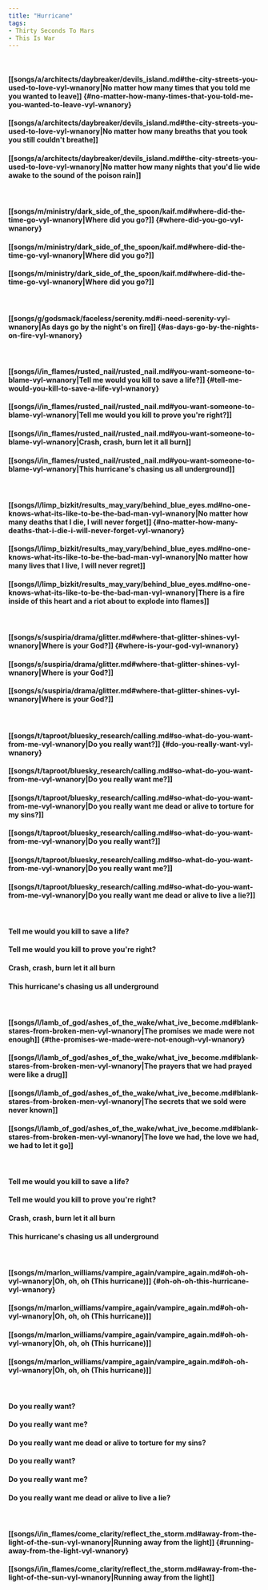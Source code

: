 ```yaml
---
title: "Hurricane"
tags:
- Thirty Seconds To Mars
- This Is War
---
```

&nbsp;
#### [[songs/a/architects/daybreaker/devils_island.md#the-city-streets-you-used-to-love-vyl-wnanory|No matter how many times that you told me you wanted to leave]] {#no-matter-how-many-times-that-you-told-me-you-wanted-to-leave-vyl-wnanory}
#### [[songs/a/architects/daybreaker/devils_island.md#the-city-streets-you-used-to-love-vyl-wnanory|No matter how many breaths that you took you still couldn't breathe]]
#### [[songs/a/architects/daybreaker/devils_island.md#the-city-streets-you-used-to-love-vyl-wnanory|No matter how many nights that you'd lie wide awake to the sound of the poison rain]]
&nbsp;
#### [[songs/m/ministry/dark_side_of_the_spoon/kaif.md#where-did-the-time-go-vyl-wnanory|Where did you go?]] {#where-did-you-go-vyl-wnanory}
#### [[songs/m/ministry/dark_side_of_the_spoon/kaif.md#where-did-the-time-go-vyl-wnanory|Where did you go?]]
#### [[songs/m/ministry/dark_side_of_the_spoon/kaif.md#where-did-the-time-go-vyl-wnanory|Where did you go?]]
&nbsp;
#### [[songs/g/godsmack/faceless/serenity.md#i-need-serenity-vyl-wnanory|As days go by the night's on fire]] {#as-days-go-by-the-nights-on-fire-vyl-wnanory}
&nbsp;
#### [[songs/i/in_flames/rusted_nail/rusted_nail.md#you-want-someone-to-blame-vyl-wnanory|Tell me would you kill to save a life?]] {#tell-me-would-you-kill-to-save-a-life-vyl-wnanory}
#### [[songs/i/in_flames/rusted_nail/rusted_nail.md#you-want-someone-to-blame-vyl-wnanory|Tell me would you kill to prove you're right?]]
#### [[songs/i/in_flames/rusted_nail/rusted_nail.md#you-want-someone-to-blame-vyl-wnanory|Crash, crash, burn let it all burn]]
#### [[songs/i/in_flames/rusted_nail/rusted_nail.md#you-want-someone-to-blame-vyl-wnanory|This hurricane's chasing us all underground]]
&nbsp;
#### [[songs/l/limp_bizkit/results_may_vary/behind_blue_eyes.md#no-one-knows-what-its-like-to-be-the-bad-man-vyl-wnanory|No matter how many deaths that I die, I will never forget]] {#no-matter-how-many-deaths-that-i-die-i-will-never-forget-vyl-wnanory}
#### [[songs/l/limp_bizkit/results_may_vary/behind_blue_eyes.md#no-one-knows-what-its-like-to-be-the-bad-man-vyl-wnanory|No matter how many lives that I live, I will never regret]]
#### [[songs/l/limp_bizkit/results_may_vary/behind_blue_eyes.md#no-one-knows-what-its-like-to-be-the-bad-man-vyl-wnanory|There is a fire inside of this heart and a riot about to explode into flames]]
&nbsp;
#### [[songs/s/suspiria/drama/glitter.md#where-that-glitter-shines-vyl-wnanory|Where is your God?]] {#where-is-your-god-vyl-wnanory}
#### [[songs/s/suspiria/drama/glitter.md#where-that-glitter-shines-vyl-wnanory|Where is your God?]]
#### [[songs/s/suspiria/drama/glitter.md#where-that-glitter-shines-vyl-wnanory|Where is your God?]]
&nbsp;
#### [[songs/t/taproot/bluesky_research/calling.md#so-what-do-you-want-from-me-vyl-wnanory|Do you really want?]] {#do-you-really-want-vyl-wnanory}
#### [[songs/t/taproot/bluesky_research/calling.md#so-what-do-you-want-from-me-vyl-wnanory|Do you really want me?]]
#### [[songs/t/taproot/bluesky_research/calling.md#so-what-do-you-want-from-me-vyl-wnanory|Do you really want me dead or alive to torture for my sins?]]
#### [[songs/t/taproot/bluesky_research/calling.md#so-what-do-you-want-from-me-vyl-wnanory|Do you really want?]]
#### [[songs/t/taproot/bluesky_research/calling.md#so-what-do-you-want-from-me-vyl-wnanory|Do you really want me?]]
#### [[songs/t/taproot/bluesky_research/calling.md#so-what-do-you-want-from-me-vyl-wnanory|Do you really want me dead or alive to live a lie?]]
&nbsp;
#### Tell me would you kill to save a life?
#### Tell me would you kill to prove you're right?
#### Crash, crash, burn let it all burn
#### This hurricane's chasing us all underground
&nbsp;
#### [[songs/l/lamb_of_god/ashes_of_the_wake/what_ive_become.md#blank-stares-from-broken-men-vyl-wnanory|The promises we made were not enough]] {#the-promises-we-made-were-not-enough-vyl-wnanory}
#### [[songs/l/lamb_of_god/ashes_of_the_wake/what_ive_become.md#blank-stares-from-broken-men-vyl-wnanory|The prayers that we had prayed were like a drug]]
#### [[songs/l/lamb_of_god/ashes_of_the_wake/what_ive_become.md#blank-stares-from-broken-men-vyl-wnanory|The secrets that we sold were never known]]
#### [[songs/l/lamb_of_god/ashes_of_the_wake/what_ive_become.md#blank-stares-from-broken-men-vyl-wnanory|The love we had, the love we had, we had to let it go]]
&nbsp;
#### Tell me would you kill to save a life?
#### Tell me would you kill to prove you're right?
#### Crash, crash, burn let it all burn
#### This hurricane's chasing us all underground
&nbsp;
#### [[songs/m/marlon_williams/vampire_again/vampire_again.md#oh-oh-vyl-wnanory|Oh, oh, oh (This hurricane)]] {#oh-oh-oh-this-hurricane-vyl-wnanory}
#### [[songs/m/marlon_williams/vampire_again/vampire_again.md#oh-oh-vyl-wnanory|Oh, oh, oh (This hurricane)]]
#### [[songs/m/marlon_williams/vampire_again/vampire_again.md#oh-oh-vyl-wnanory|Oh, oh, oh (This hurricane)]]
#### [[songs/m/marlon_williams/vampire_again/vampire_again.md#oh-oh-vyl-wnanory|Oh, oh, oh (This hurricane)]]
&nbsp;
#### Do you really want?
#### Do you really want me?
#### Do you really want me dead or alive to torture for my sins?
#### Do you really want?
#### Do you really want me?
#### Do you really want me dead or alive to live a lie?
&nbsp;
#### [[songs/i/in_flames/come_clarity/reflect_the_storm.md#away-from-the-light-of-the-sun-vyl-wnanory|Running away from the light]] {#running-away-from-the-light-vyl-wnanory}
#### [[songs/i/in_flames/come_clarity/reflect_the_storm.md#away-from-the-light-of-the-sun-vyl-wnanory|Running away from the light]]
